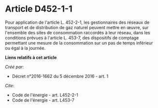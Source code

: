 # Article D452-1-1

Pour application de l'article L. 452-2-1, les gestionnaires des réseaux de transport et de distribution de gaz naturel
peuvent mettre en œuvre, sur l'ensemble des sites de consommation raccordés à leur réseau, dans les conditions prévues à
l'article L. 453-7, des dispositifs de comptage permettant une mesure de la consommation sur un pas de temps inférieur ou
égal à la journée.

**Liens relatifs à cet article**

_Créé par_:

  - Décret n°2016-1662 du 5 décembre 2016 - art. 1

_Cite_:

  - Code de l'énergie - art. L452-2-1
  - Code de l'énergie - art. L453-7
